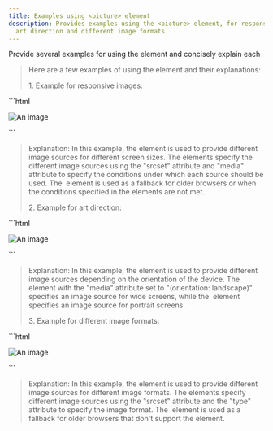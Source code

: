 ```yaml
---
title: Examples using <picture> element
description: Provides examples using the <picture> element, for responsive images,
  art direction and different image formats
---
```


Provide several examples for using the <picture> element and concisely explain each

> Here are a few examples of using the <picture> element and their explanations:
> 
> 1\. Example for responsive images:

\`\`\`html

<picture>

<source srcset="image-large.jpg" media="(min-width: 768px)">

<source srcset="image-medium.jpg" media="(min-width: 480px)">

<img src="image-small.jpg" alt="An image">

</picture>

\`\`\`

> Explanation: In this example, the <picture> element is used to provide different image sources for different screen sizes. The <source> elements specify the different image sources using the "srcset" attribute and "media" attribute to specify the conditions under which each source should be used. The <img> element is used as a fallback for older browsers or when the conditions specified in the <source> elements are not met.
> 
> 2\. Example for art direction:

\`\`\`html

<picture>

<source srcset="image-wide.jpg" media="(orientation: landscape)">

<img src="image-portrait.jpg" alt="An image">

</picture>

\`\`\`

> Explanation: In this example, the <picture> element is used to provide different image sources depending on the orientation of the device. The <source> element with the "media" attribute set to "(orientation: landscape)" specifies an image source for wide screens, while the <img> element specifies an image source for portrait screens.
> 
> 3\. Example for different image formats:

\`\`\`html

<picture>

<source srcset="image.webp" type="image/webp">

<source srcset="image.png" type="image/png">

<img src="image.jpg" alt="An image">

</picture>

\`\`\`

> Explanation: In this example, the <picture> element is used to provide different image sources for different image formats. The <source> elements specify different image sources using the "srcset" attribute and the "type" attribute to specify the image format. The <img> element is used as a fallback for older browsers that don't support the <picture> element.
